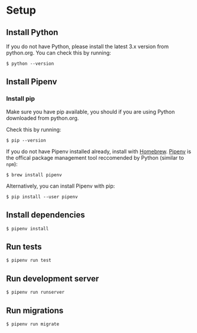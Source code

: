 # Setup

## Install Python

If you do not have Python, please install the latest 3.x version from python.org. You can check this by running: 

```
$ python --version
```

## Install Pipenv

### Install pip 

Make sure you have pip available, you should if you are using Python downloaded from python.org.

Check this by running:

```
$ pip --version
```

If you do not have Pipenv installed already, install with [Homebrew](https://brew.sh/). [Pipenv](https://packaging.python.org/en/latest/tutorials/managing-dependencies/#managing-dependencies) is the offical package management tool reccomended by Python (similar to `npm`): 

```
$ brew install pipenv
```

Alternatively, you can install Pipenv with pip: 

```
$ pip install --user pipenv
```

## Install dependencies


```
$ pipenv install
```

## Run tests

```
$ pipenv run test
```

## Run development server

```
$ pipenv run runserver
```

## Run migrations

```
$ pipenv run migrate
```